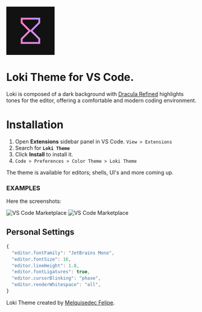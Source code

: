 ![loki-theme](./logo/theme-icon.png)

# Loki Theme for VS Code.

Loki is composed of a dark background with [Dracula Refined](https://github.com/mathcale/dracula-theme-refined) highlights tones for the editor, offering a comfortable and modern coding environment.

# Installation

1. Open **Extensions** sidebar panel in VS Code. `View > Extensions`
2. Search for **`Loki Theme`**
3. Click **Install** to install it.
4. `Code > Preferences > Color Theme > Loki Theme`

The theme is available for editors; shells, UI's and more coming up.

### EXAMPLES

Here the screenshots:

![VS Code Marketplace](./screenshots/screenshot-tsx.png)
![VS Code Marketplace](./screenshots/screenshot-css.png)

## Personal Settings

```js
{
  "editor.fontFamily": "JetBrains Mono",
  "editor.fontSize": 16,
  "editor.lineHeight": 1.8,
  "editor.fontLigatures": true,
  "editor.cursorBlinking": "phase",
  "editor.renderWhitespace": "all",
}
```

Loki Theme created by [Melquisedec Felipe](https://github.com/melquisedecfelipe).
